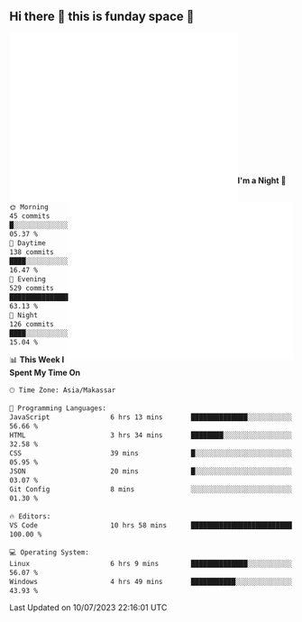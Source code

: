 ## Hi there 👋 this is funday space 🚀

<img align="left" width="405" alt="🌞" src="https://raw.githubusercontent.com/fhasnur/fhasnur/master/general.svg?token=ATQS65TR7ETTG5RLJUDIDBLBN34HE">
<img align="right" width="400" alt="🌞" src="https://raw.githubusercontent.com/fhasnur/fhasnur/master/statistics.svg?token=ATQS65TR7ETTG5RLJUDIDBLBN34HE">

<br><br><br><br><br><br><br><br><br><br><br><br><br><br>

<!--START_SECTION:waka-->
**I'm a Night 🦉** 

```text
🌞 Morning                45 commits          █░░░░░░░░░░░░░░░░░░░░░░░░   05.37 % 
🌆 Daytime                138 commits         ████░░░░░░░░░░░░░░░░░░░░░   16.47 % 
🌃 Evening                529 commits         ████████████████░░░░░░░░░   63.13 % 
🌙 Night                  126 commits         ████░░░░░░░░░░░░░░░░░░░░░   15.04 % 
```


📊 **This Week I Spent My Time On** 

```text
🕑︎ Time Zone: Asia/Makassar

💬 Programming Languages: 
JavaScript               6 hrs 13 mins       ██████████████░░░░░░░░░░░   56.66 % 
HTML                     3 hrs 34 mins       ████████░░░░░░░░░░░░░░░░░   32.58 % 
CSS                      39 mins             █░░░░░░░░░░░░░░░░░░░░░░░░   05.95 % 
JSON                     20 mins             █░░░░░░░░░░░░░░░░░░░░░░░░   03.07 % 
Git Config               8 mins              ░░░░░░░░░░░░░░░░░░░░░░░░░   01.30 % 

🔥 Editors: 
VS Code                  10 hrs 58 mins      █████████████████████████   100.00 % 

💻 Operating System: 
Linux                    6 hrs 9 mins        ██████████████░░░░░░░░░░░   56.07 % 
Windows                  4 hrs 49 mins       ███████████░░░░░░░░░░░░░░   43.93 % 
```


 Last Updated on 10/07/2023 22:16:01 UTC
<!--END_SECTION:waka-->

